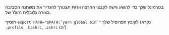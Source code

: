 תצטרך להגדיר את משתנה הסביבה `PATH` בטרמינל שלך כדי להשיג גישה לקבצי ההרצה של Yarn בצורה גלובלית.

תוסיף ``export PATH="$PATH:`yarn global bin`"`` לקובץ הפרופיל שלך (נקרא `.profile`, `.bashrc`, `.zshrc` וכו')
